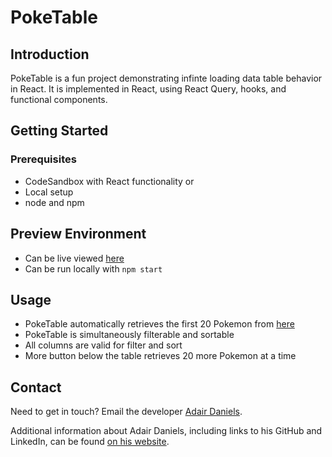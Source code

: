 # PokeTable

## Introduction

PokeTable is a fun project demonstrating infinte loading data table behavior in React. It is implemented in React, using React Query, hooks, and functional components.

## Getting Started

### Prerequisites

- CodeSandbox with React functionality
  or
- Local setup
- node and npm

## Preview Environment

- Can be live viewed [here](https://andeleidun.github.io/pokeTable/)
- Can be run locally with `npm start`

## Usage

- PokeTable automatically retrieves the first 20 Pokemon from [here](https://pokeapi.co/docs/v2#pokemon/)
- PokeTable is simultaneously filterable and sortable
- All columns are valid for filter and sort
- More button below the table retrieves 20 more Pokemon at a time

## Contact

Need to get in touch? Email the developer [Adair Daniels](mailto:adairdaniels@gmail.com).

Additional information about Adair Daniels, including links to his GitHub and LinkedIn, can be found [on his website](https://adairdaniels.com).
